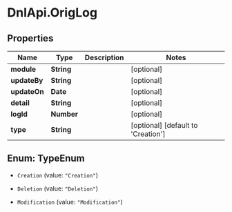 # DnlApi.OrigLog

## Properties
Name | Type | Description | Notes
------------ | ------------- | ------------- | -------------
**module** | **String** |  | [optional] 
**updateBy** | **String** |  | [optional] 
**updateOn** | **Date** |  | [optional] 
**detail** | **String** |  | [optional] 
**logId** | **Number** |  | [optional] 
**type** | **String** |  | [optional] [default to &#39;Creation&#39;]


<a name="TypeEnum"></a>
## Enum: TypeEnum


* `Creation` (value: `"Creation"`)

* `Deletion` (value: `"Deletion"`)

* `Modification` (value: `"Modification"`)




